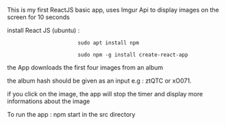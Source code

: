 This is my first ReactJS basic app, uses Imgur Api to display images on the screen for 10 seconds

install React JS (ubuntu) : 

                           sudo apt install npm 

                           sudo npm -g install create-react-app

the App downloads the first four images from an album

the album hash should be given as an input e.g :  ztQTC or xO071.

if you click on the image, the app will stop the timer and display more informations about the image

To run the app : npm start in the src directory
